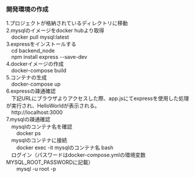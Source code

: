 ### 開発環境の作成
1.プロジェクトが格納されているディレクトリに移動  
2.mysqlのイメージをdocker hubより取得  
&emsp;docker pull mysql:latest  
3.expressをインストールする  
&emsp;cd backend_node  
&emsp;npm install express --save-dev  
4.dockerイメージの作成  
&emsp;docker-compose build  
5.コンテナの生成  
&emsp;docker-compose up  
6.expressの疎通確認  
&emsp;下記URLにブラウザよりアクセスした際、app.jsにてexpressを使用した処理が実行され、HelloWorldが表示される。  
&emsp;http://localhost:3000  
7.mysqlの疎通確認  
&emsp;mysqlのコンテナ名を確認  
&emsp;&emsp;docker ps  
&emsp;mysqlのコンテナに接続  
&emsp;&emsp;docker exec -it mysqlのコンテナ名 bash  
&emsp;ログイン（パスワードはdocker-compose.ymlの環境変数MYSQL_ROOT_PASSWORDに記載）  
&emsp;&emsp;mysql -u root -p  
